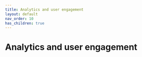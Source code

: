 ```yaml
---
title: Analytics and user engagement
layout: default
nav_order: 10
has_children: true
---
```


# Analytics and user engagement
